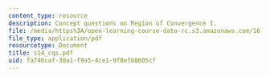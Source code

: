 ```yaml
---
content_type: resource
description: Concept questions on Region of Convergence I.
file: /media/https%3A/open-learning-course-data-rc.s3.amazonaws.com/16-01-unified-engineering-i-ii-iii-iv-fall-2005-spring-2006/fa746caf30a1f9a54ce19f8ef68605cf_s14_cqs.pdf
file_type: application/pdf
resourcetype: Document
title: s14_cqs.pdf
uid: fa746caf-30a1-f9a5-4ce1-9f8ef68605cf
---
```

